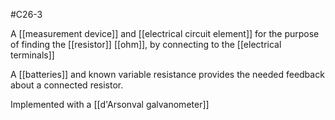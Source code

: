 #C26-3 

A [[measurement device]] and [[electrical circuit element]] for the purpose of finding the [[resistor]] [[ohm]], by connecting to the [[electrical terminals]]

A [[batteries]] and known variable resistance provides the needed feedback about a connected resistor.

Implemented with a [[d'Arsonval galvanometer]]
